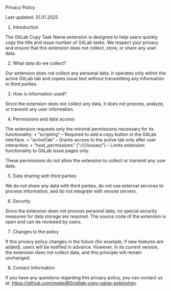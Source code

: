 Privacy Policy

Last updated:  31.01.2025

1. Introduction

The GitLab Copy Task Name extension is designed to help users quickly copy the title and issue number of GitLab tasks. We respect your privacy and ensure that this extension does not collect, store, or share any user data.

2. What data do we collect?

Our extension does not collect any personal data. It operates only within the active GitLab tab and copies issue text without transmitting any information to third parties.

3. How is information used?

Since the extension does not collect any data, it does not process, analyze, or transmit any user information.

4. Permissions and data access

The extension requests only the minimal permissions necessary for its functionality:
•	“scripting” – Required to add a copy button in the GitLab interface.
•	“activeTab” – Grants access to the active tab only after user interaction.
•	“host_permissions” (”:////issues/”) – Limits extension functionality to GitLab issue pages only.

These permissions do not allow the extension to collect or transmit any user data.

5. Data sharing with third parties

We do not share any data with third parties, do not use external services to process information, and do not integrate with remote servers.

6. Security

Since the extension does not process personal data, no special security measures for data storage are required. The source code of the extension is open and can be reviewed by users.

7. Changes to the policy

If this privacy policy changes in the future (for example, if new features are added), users will be notified in advance. However, in its current version, the extension does not collect data, and this principle will remain unchanged.

8. Contact Information

If you have any questions regarding this privacy policy, you can contact us at: https://github.com/meded90/gitlab-copy-name-extenshen.
